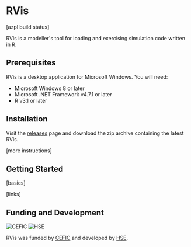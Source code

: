 # RVis

[azpl build status]

RVis is a modeller's tool for loading and exercising simulation code written in R.

## Prerequisites

RVis is a desktop application for Microsoft Windows. You will need:

- Microsoft Windows 8 or later
- Microsoft .NET Framework v4.7.1 or later
- R v3.1 or later

## Installation

Visit the [releases](https://github.com/GMPtk/RVis/releases) page and download the zip archive containing the latest RVis.

[more instructions]

## Getting Started

[basics]

[links]

## Funding and Development

![CEFIC](https://pbs.twimg.com/profile_images/1189500506/cefic.72.logo_bigger.JPG "The European Chemical Industry Council")   ![HSE](https://www.hse.gov.uk/assets/v4-homepage/images/newspics/logo-news.jpg "Health and Safety Executive")

RVis was funded by [CEFIC](http://cefic-lri.org/projects/aimt7-rvis-open-access-pbpk-modelling-platform/) and developed by [HSE](https://www.hse.gov.uk/).
